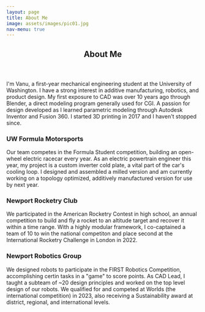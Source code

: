 ```yaml
---
layout: page
title: About Me
image: assets/images/pic01.jpg
nav-menu: true
---
```


<!-- Main -->
<div id="main" class="alt">

<!-- One -->
<section id="one">
	<div class="inner">
		<header class="major">
			<h1>About Me</h1>
		</header>

<!-- Content -->
<p>I'm Vanu, a first-year mechanical engineering student at the University of Washington. I have a strong interest in additive manufacturing, robotics, and product design. My first exposure to CAD was over 10 years ago through Blender, a direct modeling program generally used for CGI. A passion for design developed as I learned parametric modeling through Autodesk Inventor and Fusion 360. I started 3D printing in 2017 and I haven't stopped since.</p>
<div class="row">
	<div class="4u 12u$(medium)">
		<h3>UW Formula Motorsports</h3>
		<p>Our team competes in the Formula Student competition, building an open-wheel electric racecar every year. As an electric powertrain engineer this year, my project is a custom inverter cold plate, a vital part of the car's cooling loop. I designed and assembled a milled version and am currently working on a topology optimized, additively manufactured version for use by next year.</p>
	</div>
	<div class="4u 12u$(medium)">
		<h3>Newport Rocketry Club</h3>
		<p>We participated in the American Rocketry Contest in high school, an annual competition to build and fly a rocket to an altitude target and recover it within a time range. With a highly modular framework, I co-captained a team of 10 to win the national competiton and place second at the International Rocketry Challenge in London in 2022.</p>
	</div>
	<div class="4u$ 12u$(medium)">
		<h3>Newport Robotics Group</h3>
		<p>We designed robots to participate in the FIRST Robotics Competition, accomplishing certin tasks in a "game" to score points. As CAD Lead, I taught a subteam of ~20 design principles and worked on the top level design of our robots. We qualified for and competed at Worlds (the international competition) in 2023, also receiving a Sustainability award at district, regional, and international levels.</p>
	</div>
</div>

</div>
</section>

</div>
